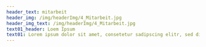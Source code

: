 ```yaml
---
header_text: mitarbeit
header_img: /img/headerImg/4_Mitarbeit.jpg
header_img_text: /img/headerImg/4_Mitarbeit.jpg
text01_header: Loem Ipsum
text01: Lorem ipsum dolor sit amet, consetetur sadipscing elitr, sed diam nonumy eirmod tempor invidunt ut labore et dolore magna aliquyam erat, sed diam voluptua. At vero eos et accusam et justo duo dolores et ea rebum. Stet clita kasd gubergren, no sea takimata sanctus est Lorem ipsum dolor sit amet.
---
```

